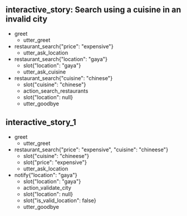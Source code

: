 ## interactive_story: Search using a cuisine in an invalid city 
* greet
    - utter_greet
* restaurant_search{"price": "expensive"}
    - utter_ask_location
* restaurant_search{"location": "gaya"}
    - slot{"location": "gaya"}
    - utter_ask_cuisine
* restaurant_search{"cuisine": "chinese"}
    - slot{"cuisine": "chinese"}
    - action_search_restaurants
    - slot{"location": null}
    - utter_goodbye
  
## interactive_story_1
* greet
    - utter_greet
* restaurant_search{"price": "expensive", "cuisine": "chineese"}
    - slot{"cuisine": "chineese"}
    - slot{"price": "expensive"}
    - utter_ask_location
* notify{"location": "gaya"}
    - slot{"location": "gaya"}
    - action_validate_city
    - slot{"location": null}
    - slot{"is_valid_location": false}
    - utter_goodbye
